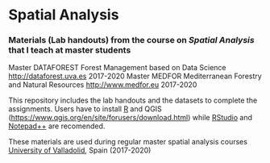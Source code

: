 # Spatial Analysis
### Materials (Lab handouts) from the course on *Spatial Analysis* that I teach at master students 

Master DATAFOREST Forest Management based on Data Science  http://dataforest.uva.es  2017-2020
Master MEDFOR Mediterranean Forestry and Natural Resources http://www.medfor.eu  2017-2020

This repository includes the lab handouts and the datasets to complete the assignments.
Users have to install [R](https://cran.r-project.org/) and QGIS (https://www.qgis.org/en/site/forusers/download.html)  while [RStudio](https://cran.r-project.org/) and [Notepad++](https://notepad-plus-plus.org/) are recomended.

These materials are used during regular master spatial analysis courses [University of Valladolid](http://www.uva.es), Spain (2017-2020)

